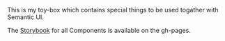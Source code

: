 This is my toy-box which contains special things to be used togather with Semantic UI.

The [Storybook](https://asa-taka.github.io/semantic-ui-react-extra/)
for all Components is available on the gh-pages.